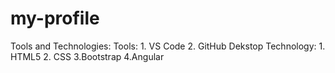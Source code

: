 # my-profile

Tools and Technologies:
Tools:
    1. VS Code
    2. GitHub Dekstop
Technology:
    1. HTML5
    2. CSS
    3.Bootstrap
    4.Angular
